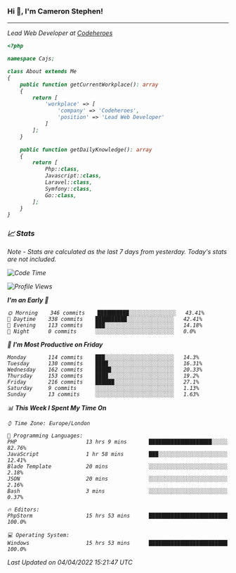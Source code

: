 ### Hi 👋, I'm Cameron Stephen!
<hr>
<p><em>Lead Web Developer at <a href="https://codeheroes.co.uk">Codeheroes</a></p>


```php
<?php

namespace Cajs;

class About extends Me
{
    public function getCurrentWorkplace(): array
    {
        return [
            'workplace' => [
                'company' => 'Codeheroes',
                'position' => 'Lead Web Developer'
            ]
        ];
    }

    public function getDailyKnowledge(): array
    {
        return [
            Php::class,
            Javascript::class,
            Laravel::class,
            Symfony::class,
            Go::class,
        ];
    }
}
```

### 📈 Stats
<p><em>Note - Stats are calculated as the last 7 days from yesterday. Today's stats are not included.</em></p>


<!--START_SECTION:waka-->
![Code Time](http://img.shields.io/badge/Code%20Time-2%2C772%20hrs%2045%20mins-blue)

![Profile Views](http://img.shields.io/badge/Profile%20Views-0-blue)

**I'm an Early 🐤** 

```text
🌞 Morning    346 commits    ██████████░░░░░░░░░░░░░░░   43.41% 
🌆 Daytime    338 commits    ██████████░░░░░░░░░░░░░░░   42.41% 
🌃 Evening    113 commits    ███░░░░░░░░░░░░░░░░░░░░░░   14.18% 
🌙 Night      0 commits      ░░░░░░░░░░░░░░░░░░░░░░░░░   0.0%

```
📅 **I'm Most Productive on Friday** 

```text
Monday       114 commits    ███░░░░░░░░░░░░░░░░░░░░░░   14.3% 
Tuesday      130 commits    ████░░░░░░░░░░░░░░░░░░░░░   16.31% 
Wednesday    162 commits    █████░░░░░░░░░░░░░░░░░░░░   20.33% 
Thursday     153 commits    ████░░░░░░░░░░░░░░░░░░░░░   19.2% 
Friday       216 commits    ██████░░░░░░░░░░░░░░░░░░░   27.1% 
Saturday     9 commits      ░░░░░░░░░░░░░░░░░░░░░░░░░   1.13% 
Sunday       13 commits     ░░░░░░░░░░░░░░░░░░░░░░░░░   1.63%

```


📊 **This Week I Spent My Time On** 

```text
⌚︎ Time Zone: Europe/London

💬 Programming Languages: 
PHP                      13 hrs 9 mins       ████████████████████░░░░░   82.76% 
JavaScript               1 hr 58 mins        ███░░░░░░░░░░░░░░░░░░░░░░   12.41% 
Blade Template           20 mins             ░░░░░░░░░░░░░░░░░░░░░░░░░   2.18% 
JSON                     20 mins             ░░░░░░░░░░░░░░░░░░░░░░░░░   2.16% 
Bash                     3 mins              ░░░░░░░░░░░░░░░░░░░░░░░░░   0.37%

🔥 Editors: 
PhpStorm                 15 hrs 53 mins      █████████████████████████   100.0%

💻 Operating System: 
Windows                  15 hrs 53 mins      █████████████████████████   100.0%

```


 Last Updated on 04/04/2022 15:21:47 UTC
<!--END_SECTION:waka-->
